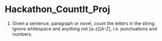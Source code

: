 # Hackathon_CountIt_Proj
1. Given a sentence, paragraph or novel, count the letters in the string. Ignore whitespace and anything not [a-z][A-Z], i.e. punctuations and numbers.